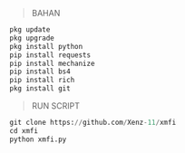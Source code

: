 > BAHAN
```python
pkg update
pkg upgrade
pkg install python
pip install requests
pip install mechanize
pip install bs4
pip install rich
pkg install git
```
> RUN SCRIPT
```python
git clone https://github.com/Xenz-11/xmfi
cd xmfi
python xmfi.py
```
